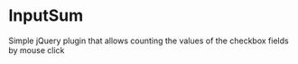 InputSum
========

Simple jQuery plugin that allows counting the values of the checkbox fields by mouse click
